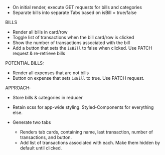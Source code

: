 - On initial render, execute GET requests for bills and categories
- Separate bills into separate Tabs based on isBill = true/false

BILLS
- Render all bills in card/row
- Toggle list of transactions when the bill card/row is clicked
- Show the number of transactions associated with the bill
- Add a button that sets the `isBill` to false when clicked. Use PATCH request & re-retrieve bills

POTENTIAL BILLS:
- Render all expenses that are not bills
- Button on expense that sets `isBill` to true. Use PATCH request.

APPROACH:
- Store bills & categories in reducer
- Retain scss for app-wide styling. Styled-Components for everything else.

- Generate two tabs
    - Renders tab cards, containing name, last transaction, number of transactions, and button.
    - Add list of transactions associated with each. Make them hidden by default until clicked.

